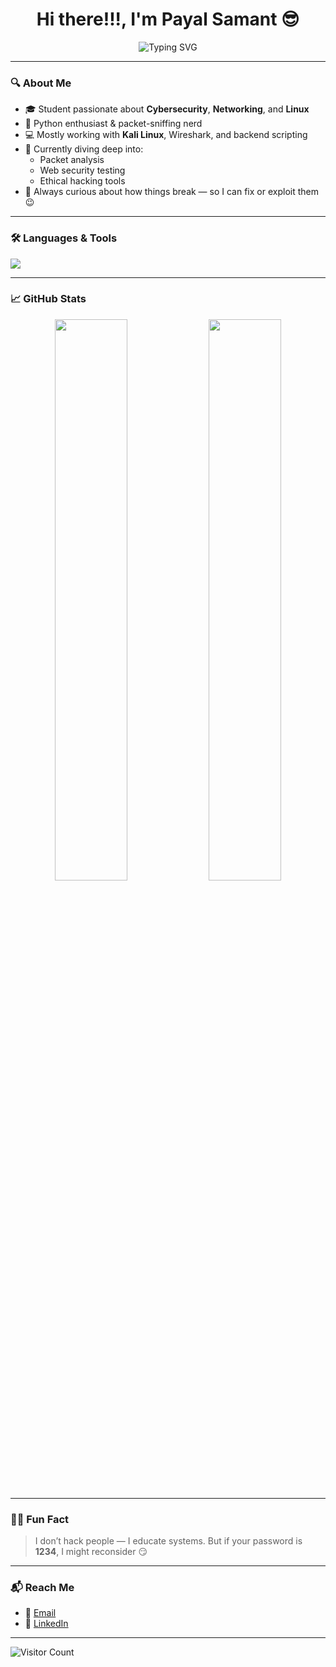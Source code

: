 <h1 align="center">Hi there!!!, I'm Payal Samant 😎</h1>
<p align="center">
  <img src="https://readme-typing-svg.herokuapp.com?font=Fira+Code&duration=3000&pause=1000&color=00F7FF&center=true&vCenter=true&width=435&lines=Cybersecurity+Explorer;Python+%7C+Linux+%7C+Wireshark+Lover;Always+Learning+Something+New!" alt="Typing SVG" />
</p>

---

### 🔍 About Me

- 🎓 Student passionate about **Cybersecurity**, **Networking**, and **Linux**
- 🐍 Python enthusiast & packet-sniffing nerd
- 💻 Mostly working with **Kali Linux**, Wireshark, and backend scripting
- 🔭 Currently diving deep into:
  - Packet analysis
  - Web security testing
  - Ethical hacking tools
- 🌱 Always curious about how things break — so I can fix or exploit them 😉

---

### 🛠️ Languages & Tools

<img src="https://skillicons.dev/icons?i=python,bash,linux,vscode,github,wireshark,html,nginx" />

---

### 📈 GitHub Stats

<div align="center">
  <img src="https://github-readme-stats.vercel.app/api?username=mnibora&show_icons=true&theme=tokyonight" width="48%" />
  <img src="https://github-readme-streak-stats.herokuapp.com/?user=mnibora&theme=tokyonight" width="48%" />
</div>

---

### 🕵️‍♂️ Fun Fact

> I don’t hack people — I educate systems. But if your password is **1234**, I might reconsider 😏

---

### 📬 Reach Me

- 💌 [Email](mailto:payalsamant14@gmail.com)
- 💼 [LinkedIn](https://www.linkedin.com/in/payal-samant-3867a527a/)


---

![Visitor Count](https://komarev.com/ghpvc/?username=mnibora&color=blue)
